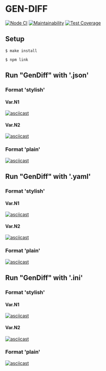 # GEN-DIFF

[![Node CI](https://github.com/RD1878/hexlet_project_2/workflows/Node%20CI/badge.svg)](https://github.com/RD1878/hexlet_project_2/actions)
[![Maintainability](https://api.codeclimate.com/v1/badges/4216fcd05bcd4a17c1b0/maintainability)](https://codeclimate.com/github/RD1878/hexlet_project_2/maintainability)
[![Test Coverage](https://api.codeclimate.com/v1/badges/4216fcd05bcd4a17c1b0/test_coverage)](https://codeclimate.com/github/RD1878/hexlet_project_2/test_coverage)


## Setup

```
$ make install
```

```
$ npm link
```
## Run "GenDiff" with '.json'

### Format 'stylish'
#### Var.N1
[![asciicast](https://asciinema.org/a/II22w5oJC7dg3u78nNCYDS2ts.svg)](https://asciinema.org/a/II22w5oJC7dg3u78nNCYDS2ts)

#### Var.N2
[![asciicast](https://asciinema.org/a/i0lGfhSIEsrdToWjQKEaURbaz.svg)](https://asciinema.org/a/i0lGfhSIEsrdToWjQKEaURbaz)

### Format 'plain'
[![asciicast](https://asciinema.org/a/5qgaWHxKp4RhNTJwHbb2X0jia.svg)](https://asciinema.org/a/5qgaWHxKp4RhNTJwHbb2X0jia)

## Run "GenDiff" with '.yaml'

### Format 'stylish'
#### Var.N1
[![asciicast](https://asciinema.org/a/D0SdQjwm7TUItuCxULVRq0oK5.svg)](https://asciinema.org/a/D0SdQjwm7TUItuCxULVRq0oK5)

#### Var.N2
[![asciicast](https://asciinema.org/a/Afw4EIZvZZv2fLN6ysrEGWeF2.svg)](https://asciinema.org/a/Afw4EIZvZZv2fLN6ysrEGWeF2)

### Format 'plain'
[![asciicast](https://asciinema.org/a/9zrGcxILYRA1WpWglDpvurUPr.svg)](https://asciinema.org/a/9zrGcxILYRA1WpWglDpvurUPr)

## Run "GenDiff" with '.ini'

### Format 'stylish'
#### Var.N1
[![asciicast](https://asciinema.org/a/oKQkXKgoaMYRWKKA2AKe6zHyB.svg)](https://asciinema.org/a/oKQkXKgoaMYRWKKA2AKe6zHyB)

#### Var.N2
[![asciicast](https://asciinema.org/a/ARifw1stzY9kx8tDeA6vlqDC9.svg)](https://asciinema.org/a/ARifw1stzY9kx8tDeA6vlqDC9)

### Format 'plain'
[![asciicast](https://asciinema.org/a/4vvvTC8cAXmOsVTWIxwthrAyc.svg)](https://asciinema.org/a/4vvvTC8cAXmOsVTWIxwthrAyc)
